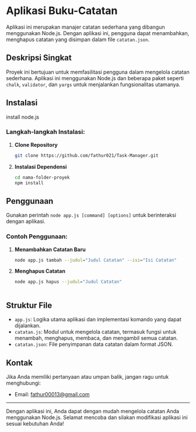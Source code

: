 # Aplikasi Buku-Catatan
Aplikasi ini merupakan manajer catatan sederhana yang dibangun menggunakan Node.js. Dengan aplikasi ini, pengguna dapat menambahkan, menghapus catatan yang disimpan dalam file `catatan.json`.

## Deskripsi Singkat

Proyek ini bertujuan untuk memfasilitasi pengguna dalam mengelola catatan sederhana. Aplikasi ini menggunakan Node.js dan beberapa paket seperti `chalk`, `validator`, dan `yargs` untuk menjalankan fungsionalitas utamanya.

## Instalasi

install node.js

### Langkah-langkah Instalasi:

1. **Clone Repository**
   ```bash
   git clone https://github.com/fathur021/Task-Manager.git
   ```

2. **Instalasi Dependensi**
   ```bash
   cd nama-folder-proyek
   npm install
   ```

## Penggunaan

Gunakan perintah `node app.js [command] [options]` untuk berinteraksi dengan aplikasi.

### Contoh Penggunaan:

1. **Menambahkan Catatan Baru**
   ```bash
   node app.js tambah --judul="Judul Catatan" --isi="Isi Catatan"
   ```

2. **Menghapus Catatan**
   ```bash
   node app.js hapus --judul="Judul Catatan"
   ```


   ```

## Struktur File

- `app.js`: Logika utama aplikasi dan implementasi komando yang dapat dijalankan.
- `catatan.js`: Modul untuk mengelola catatan, termasuk fungsi untuk menambah, menghapus, membaca, dan mengambil semua catatan.
- `catatan.json`: File penyimpanan data catatan dalam format JSON.



## Kontak

Jika Anda memiliki pertanyaan atau umpan balik, jangan ragu untuk menghubungi:

- Email: fathur00013@gmail.com


---

Dengan aplikasi ini, Anda dapat dengan mudah mengelola catatan Anda menggunakan Node.js. Selamat mencoba dan silakan modifikasi aplikasi ini sesuai kebutuhan Anda!
